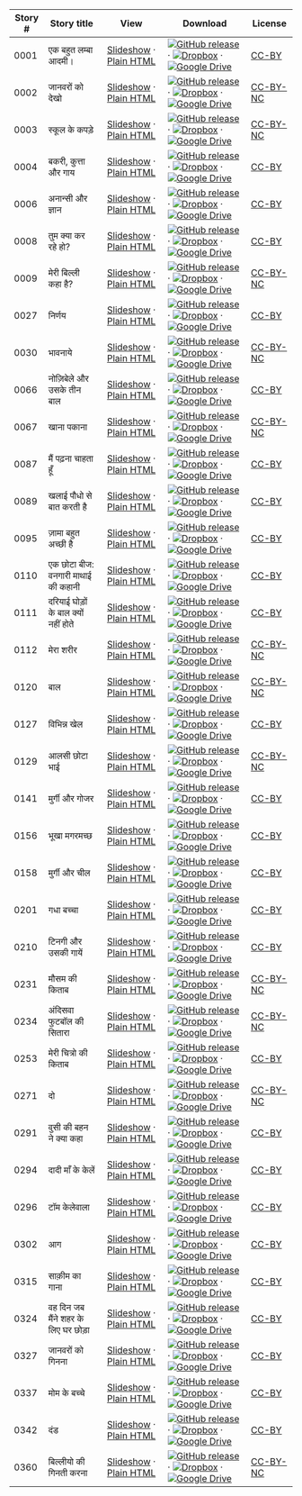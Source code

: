 Story # | Story title | View | Download | License
-------- | -----------  |:-------:| ---------------- | -------
0001 | एक बहुत लम्बा आदमी। | <a href="https://global-asp.github.io/stories/hi/0001_एक-बहुत-लम्बा-आदमी।_slides.html" target="_blank">Slideshow</a> · [Plain HTML](https://global-asp.github.io/stories/hi/0001_एक-बहुत-लम्बा-आदमी।.html) | [![GitHub release](https://cloud.githubusercontent.com/assets/9295750/9483128/0e089e5e-4b51-11e5-98ca-6da5cef156a7.png "GitHub release")]() · [![Dropbox](https://cloud.githubusercontent.com/assets/9295750/10150606/3f5ae2dc-65f5-11e5-8f63-841c51cc1cde.png "Dropbox")](https://www.dropbox.com/s/bnz8xajkn1v2hhh/hi.zip) · [![Google Drive](https://cloud.githubusercontent.com/assets/9295750/9473522/1d6fdde4-4b10-11e5-98f5-aa6c6b04a08e.png "Google Drive")](https://drive.google.com/open?id=0B59ZADK9EsbsTm9TTkFCSVpEUTA) | [CC-BY](https://creativecommons.org/licenses/by/3.0/)
0002 | जानवरों को देखो | <a href="https://global-asp.github.io/stories/hi/0002_जानवरों-को-देखो_slides.html" target="_blank">Slideshow</a> · [Plain HTML](https://global-asp.github.io/stories/hi/0002_जानवरों-को-देखो.html) | [![GitHub release](https://cloud.githubusercontent.com/assets/9295750/9483128/0e089e5e-4b51-11e5-98ca-6da5cef156a7.png "GitHub release")]() · [![Dropbox](https://cloud.githubusercontent.com/assets/9295750/10150606/3f5ae2dc-65f5-11e5-8f63-841c51cc1cde.png "Dropbox")](https://www.dropbox.com/s/bnz8xajkn1v2hhh/hi.zip) · [![Google Drive](https://cloud.githubusercontent.com/assets/9295750/9473522/1d6fdde4-4b10-11e5-98f5-aa6c6b04a08e.png "Google Drive")](https://drive.google.com/open?id=0B59ZADK9EsbsTm9TTkFCSVpEUTA) | [CC-BY-NC](http://creativecommons.org/licenses/by-nc/3.0/)
0003 | स्कूल के कपड़े | <a href="https://global-asp.github.io/stories/hi/0003_स्कूल-के-कपड़े_slides.html" target="_blank">Slideshow</a> · [Plain HTML](https://global-asp.github.io/stories/hi/0003_स्कूल-के-कपड़े.html) | [![GitHub release](https://cloud.githubusercontent.com/assets/9295750/9483128/0e089e5e-4b51-11e5-98ca-6da5cef156a7.png "GitHub release")]() · [![Dropbox](https://cloud.githubusercontent.com/assets/9295750/10150606/3f5ae2dc-65f5-11e5-8f63-841c51cc1cde.png "Dropbox")](https://www.dropbox.com/s/bnz8xajkn1v2hhh/hi.zip) · [![Google Drive](https://cloud.githubusercontent.com/assets/9295750/9473522/1d6fdde4-4b10-11e5-98f5-aa6c6b04a08e.png "Google Drive")](https://drive.google.com/open?id=0B59ZADK9EsbsTm9TTkFCSVpEUTA) | [CC-BY-NC](http://creativecommons.org/licenses/by-nc/3.0/)
0004 | बकरी, कुत्ता और गाय | <a href="https://global-asp.github.io/stories/hi/0004_बकरी-कुत्ता-और-गाय_slides.html" target="_blank">Slideshow</a> · [Plain HTML](https://global-asp.github.io/stories/hi/0004_बकरी-कुत्ता-और-गाय.html) | [![GitHub release](https://cloud.githubusercontent.com/assets/9295750/9483128/0e089e5e-4b51-11e5-98ca-6da5cef156a7.png "GitHub release")]() · [![Dropbox](https://cloud.githubusercontent.com/assets/9295750/10150606/3f5ae2dc-65f5-11e5-8f63-841c51cc1cde.png "Dropbox")](https://www.dropbox.com/s/bnz8xajkn1v2hhh/hi.zip) · [![Google Drive](https://cloud.githubusercontent.com/assets/9295750/9473522/1d6fdde4-4b10-11e5-98f5-aa6c6b04a08e.png "Google Drive")](https://drive.google.com/open?id=0B59ZADK9EsbsTm9TTkFCSVpEUTA) | [CC-BY](https://creativecommons.org/licenses/by/3.0/)
0006 | अनान्सी और ज्ञान | <a href="https://global-asp.github.io/stories/hi/0006_अनान्सी-और-ज्ञान_slides.html" target="_blank">Slideshow</a> · [Plain HTML](https://global-asp.github.io/stories/hi/0006_अनान्सी-और-ज्ञान.html) | [![GitHub release](https://cloud.githubusercontent.com/assets/9295750/9483128/0e089e5e-4b51-11e5-98ca-6da5cef156a7.png "GitHub release")]() · [![Dropbox](https://cloud.githubusercontent.com/assets/9295750/10150606/3f5ae2dc-65f5-11e5-8f63-841c51cc1cde.png "Dropbox")](https://www.dropbox.com/s/bnz8xajkn1v2hhh/hi.zip) · [![Google Drive](https://cloud.githubusercontent.com/assets/9295750/9473522/1d6fdde4-4b10-11e5-98f5-aa6c6b04a08e.png "Google Drive")](https://drive.google.com/open?id=0B59ZADK9EsbsTm9TTkFCSVpEUTA) | [CC-BY](https://creativecommons.org/licenses/by/3.0/)
0008 | तुम क्या कर रहे हो? | <a href="https://global-asp.github.io/stories/hi/0008_तुम-क्या-कर-रहे-हो_slides.html" target="_blank">Slideshow</a> · [Plain HTML](https://global-asp.github.io/stories/hi/0008_तुम-क्या-कर-रहे-हो.html) | [![GitHub release](https://cloud.githubusercontent.com/assets/9295750/9483128/0e089e5e-4b51-11e5-98ca-6da5cef156a7.png "GitHub release")]() · [![Dropbox](https://cloud.githubusercontent.com/assets/9295750/10150606/3f5ae2dc-65f5-11e5-8f63-841c51cc1cde.png "Dropbox")](https://www.dropbox.com/s/bnz8xajkn1v2hhh/hi.zip) · [![Google Drive](https://cloud.githubusercontent.com/assets/9295750/9473522/1d6fdde4-4b10-11e5-98f5-aa6c6b04a08e.png "Google Drive")](https://drive.google.com/open?id=0B59ZADK9EsbsTm9TTkFCSVpEUTA) | [CC-BY](https://creativecommons.org/licenses/by/3.0/)
0009 | मेरी बिल्ली कहा है? | <a href="https://global-asp.github.io/stories/hi/0009_मेरी-बिल्ली-कहा-है_slides.html" target="_blank">Slideshow</a> · [Plain HTML](https://global-asp.github.io/stories/hi/0009_मेरी-बिल्ली-कहा-है.html) | [![GitHub release](https://cloud.githubusercontent.com/assets/9295750/9483128/0e089e5e-4b51-11e5-98ca-6da5cef156a7.png "GitHub release")]() · [![Dropbox](https://cloud.githubusercontent.com/assets/9295750/10150606/3f5ae2dc-65f5-11e5-8f63-841c51cc1cde.png "Dropbox")](https://www.dropbox.com/s/bnz8xajkn1v2hhh/hi.zip) · [![Google Drive](https://cloud.githubusercontent.com/assets/9295750/9473522/1d6fdde4-4b10-11e5-98f5-aa6c6b04a08e.png "Google Drive")](https://drive.google.com/open?id=0B59ZADK9EsbsTm9TTkFCSVpEUTA) | [CC-BY-NC](http://creativecommons.org/licenses/by-nc/3.0/)
0027 | निर्णय | <a href="https://global-asp.github.io/stories/hi/0027_निर्णय_slides.html" target="_blank">Slideshow</a> · [Plain HTML](https://global-asp.github.io/stories/hi/0027_निर्णय.html) | [![GitHub release](https://cloud.githubusercontent.com/assets/9295750/9483128/0e089e5e-4b51-11e5-98ca-6da5cef156a7.png "GitHub release")]() · [![Dropbox](https://cloud.githubusercontent.com/assets/9295750/10150606/3f5ae2dc-65f5-11e5-8f63-841c51cc1cde.png "Dropbox")](https://www.dropbox.com/s/bnz8xajkn1v2hhh/hi.zip) · [![Google Drive](https://cloud.githubusercontent.com/assets/9295750/9473522/1d6fdde4-4b10-11e5-98f5-aa6c6b04a08e.png "Google Drive")](https://drive.google.com/open?id=0B59ZADK9EsbsTm9TTkFCSVpEUTA) | [CC-BY](https://creativecommons.org/licenses/by/3.0/)
0030 | भावनाये | <a href="https://global-asp.github.io/stories/hi/0030_भावनाये_slides.html" target="_blank">Slideshow</a> · [Plain HTML](https://global-asp.github.io/stories/hi/0030_भावनाये.html) | [![GitHub release](https://cloud.githubusercontent.com/assets/9295750/9483128/0e089e5e-4b51-11e5-98ca-6da5cef156a7.png "GitHub release")]() · [![Dropbox](https://cloud.githubusercontent.com/assets/9295750/10150606/3f5ae2dc-65f5-11e5-8f63-841c51cc1cde.png "Dropbox")](https://www.dropbox.com/s/bnz8xajkn1v2hhh/hi.zip) · [![Google Drive](https://cloud.githubusercontent.com/assets/9295750/9473522/1d6fdde4-4b10-11e5-98f5-aa6c6b04a08e.png "Google Drive")](https://drive.google.com/open?id=0B59ZADK9EsbsTm9TTkFCSVpEUTA) | [CC-BY-NC](http://creativecommons.org/licenses/by-nc/3.0/)
0066 | नोज़िबेले और उसके तीन बाल | <a href="https://global-asp.github.io/stories/hi/0066_नोज़िबेले-और-उसके-तीन-बाल_slides.html" target="_blank">Slideshow</a> · [Plain HTML](https://global-asp.github.io/stories/hi/0066_नोज़िबेले-और-उसके-तीन-बाल.html) | [![GitHub release](https://cloud.githubusercontent.com/assets/9295750/9483128/0e089e5e-4b51-11e5-98ca-6da5cef156a7.png "GitHub release")]() · [![Dropbox](https://cloud.githubusercontent.com/assets/9295750/10150606/3f5ae2dc-65f5-11e5-8f63-841c51cc1cde.png "Dropbox")](https://www.dropbox.com/s/bnz8xajkn1v2hhh/hi.zip) · [![Google Drive](https://cloud.githubusercontent.com/assets/9295750/9473522/1d6fdde4-4b10-11e5-98f5-aa6c6b04a08e.png "Google Drive")](https://drive.google.com/open?id=0B59ZADK9EsbsTm9TTkFCSVpEUTA) | [CC-BY](https://creativecommons.org/licenses/by/3.0/)
0067 | खाना पकाना | <a href="https://global-asp.github.io/stories/hi/0067_खाना-पकाना_slides.html" target="_blank">Slideshow</a> · [Plain HTML](https://global-asp.github.io/stories/hi/0067_खाना-पकाना.html) | [![GitHub release](https://cloud.githubusercontent.com/assets/9295750/9483128/0e089e5e-4b51-11e5-98ca-6da5cef156a7.png "GitHub release")]() · [![Dropbox](https://cloud.githubusercontent.com/assets/9295750/10150606/3f5ae2dc-65f5-11e5-8f63-841c51cc1cde.png "Dropbox")](https://www.dropbox.com/s/bnz8xajkn1v2hhh/hi.zip) · [![Google Drive](https://cloud.githubusercontent.com/assets/9295750/9473522/1d6fdde4-4b10-11e5-98f5-aa6c6b04a08e.png "Google Drive")](https://drive.google.com/open?id=0B59ZADK9EsbsTm9TTkFCSVpEUTA) | [CC-BY-NC](http://creativecommons.org/licenses/by-nc/3.0/)
0087 | मैं पढ़ना चाहता हूँ | <a href="https://global-asp.github.io/stories/hi/0087_मै-पढ़ना-चाहता-हूँ_slides.html" target="_blank">Slideshow</a> · [Plain HTML](https://global-asp.github.io/stories/hi/0087_मै-पढ़ना-चाहता-हूँ.html) | [![GitHub release](https://cloud.githubusercontent.com/assets/9295750/9483128/0e089e5e-4b51-11e5-98ca-6da5cef156a7.png "GitHub release")]() · [![Dropbox](https://cloud.githubusercontent.com/assets/9295750/10150606/3f5ae2dc-65f5-11e5-8f63-841c51cc1cde.png "Dropbox")](https://www.dropbox.com/s/bnz8xajkn1v2hhh/hi.zip) · [![Google Drive](https://cloud.githubusercontent.com/assets/9295750/9473522/1d6fdde4-4b10-11e5-98f5-aa6c6b04a08e.png "Google Drive")](https://drive.google.com/open?id=0B59ZADK9EsbsTm9TTkFCSVpEUTA) | [CC-BY](https://creativecommons.org/licenses/by/3.0/)
0089 | खलाई पौधो से बात करती है | <a href="https://global-asp.github.io/stories/hi/0089_खलाई-पौधो-से-बात-करती-है_slides.html" target="_blank">Slideshow</a> · [Plain HTML](https://global-asp.github.io/stories/hi/0089_खलाई-पौधो-से-बात-करती-है.html) | [![GitHub release](https://cloud.githubusercontent.com/assets/9295750/9483128/0e089e5e-4b51-11e5-98ca-6da5cef156a7.png "GitHub release")]() · [![Dropbox](https://cloud.githubusercontent.com/assets/9295750/10150606/3f5ae2dc-65f5-11e5-8f63-841c51cc1cde.png "Dropbox")](https://www.dropbox.com/s/bnz8xajkn1v2hhh/hi.zip) · [![Google Drive](https://cloud.githubusercontent.com/assets/9295750/9473522/1d6fdde4-4b10-11e5-98f5-aa6c6b04a08e.png "Google Drive")](https://drive.google.com/open?id=0B59ZADK9EsbsTm9TTkFCSVpEUTA) | [CC-BY](https://creativecommons.org/licenses/by/3.0/)
0095 | ज़ामा बहुत अच्छी है | <a href="https://global-asp.github.io/stories/hi/0095_ज़ामा-बहुत-अच्छी-है_slides.html" target="_blank">Slideshow</a> · [Plain HTML](https://global-asp.github.io/stories/hi/0095_ज़ामा-बहुत-अच्छी-है.html) | [![GitHub release](https://cloud.githubusercontent.com/assets/9295750/9483128/0e089e5e-4b51-11e5-98ca-6da5cef156a7.png "GitHub release")]() · [![Dropbox](https://cloud.githubusercontent.com/assets/9295750/10150606/3f5ae2dc-65f5-11e5-8f63-841c51cc1cde.png "Dropbox")](https://www.dropbox.com/s/bnz8xajkn1v2hhh/hi.zip) · [![Google Drive](https://cloud.githubusercontent.com/assets/9295750/9473522/1d6fdde4-4b10-11e5-98f5-aa6c6b04a08e.png "Google Drive")](https://drive.google.com/open?id=0B59ZADK9EsbsTm9TTkFCSVpEUTA) | [CC-BY](https://creativecommons.org/licenses/by/3.0/)
0110 | एक छोटा बीज: वनगारी माथाई की कहानी | <a href="https://global-asp.github.io/stories/hi/0110_एक-छोटा-बीज-वनगारी-माथाई-की-कहानी_slides.html" target="_blank">Slideshow</a> · [Plain HTML](https://global-asp.github.io/stories/hi/0110_एक-छोटा-बीज-वनगारी-माथाई-की-कहानी.html) | [![GitHub release](https://cloud.githubusercontent.com/assets/9295750/9483128/0e089e5e-4b51-11e5-98ca-6da5cef156a7.png "GitHub release")]() · [![Dropbox](https://cloud.githubusercontent.com/assets/9295750/10150606/3f5ae2dc-65f5-11e5-8f63-841c51cc1cde.png "Dropbox")](https://www.dropbox.com/s/bnz8xajkn1v2hhh/hi.zip) · [![Google Drive](https://cloud.githubusercontent.com/assets/9295750/9473522/1d6fdde4-4b10-11e5-98f5-aa6c6b04a08e.png "Google Drive")](https://drive.google.com/open?id=0B59ZADK9EsbsTm9TTkFCSVpEUTA) | [CC-BY](https://creativecommons.org/licenses/by/3.0/)
0111 | दरियाई घोड़ों के बाल क्यों नहीं होते | <a href="https://global-asp.github.io/stories/hi/0111_दरियाई-घोड़ों-के-बाल-क्यों-नहीं-होते_slides.html" target="_blank">Slideshow</a> · [Plain HTML](https://global-asp.github.io/stories/hi/0111_दरियाई-घोड़ों-के-बाल-क्यों-नहीं-होते.html) | [![GitHub release](https://cloud.githubusercontent.com/assets/9295750/9483128/0e089e5e-4b51-11e5-98ca-6da5cef156a7.png "GitHub release")]() · [![Dropbox](https://cloud.githubusercontent.com/assets/9295750/10150606/3f5ae2dc-65f5-11e5-8f63-841c51cc1cde.png "Dropbox")](https://www.dropbox.com/s/bnz8xajkn1v2hhh/hi.zip) · [![Google Drive](https://cloud.githubusercontent.com/assets/9295750/9473522/1d6fdde4-4b10-11e5-98f5-aa6c6b04a08e.png "Google Drive")](https://drive.google.com/open?id=0B59ZADK9EsbsTm9TTkFCSVpEUTA) | [CC-BY](https://creativecommons.org/licenses/by/3.0/)
0112 | मेरा शरीर | <a href="https://global-asp.github.io/stories/hi/0112_मेरा-शरीर_slides.html" target="_blank">Slideshow</a> · [Plain HTML](https://global-asp.github.io/stories/hi/0112_मेरा-शरीर.html) | [![GitHub release](https://cloud.githubusercontent.com/assets/9295750/9483128/0e089e5e-4b51-11e5-98ca-6da5cef156a7.png "GitHub release")]() · [![Dropbox](https://cloud.githubusercontent.com/assets/9295750/10150606/3f5ae2dc-65f5-11e5-8f63-841c51cc1cde.png "Dropbox")](https://www.dropbox.com/s/bnz8xajkn1v2hhh/hi.zip) · [![Google Drive](https://cloud.githubusercontent.com/assets/9295750/9473522/1d6fdde4-4b10-11e5-98f5-aa6c6b04a08e.png "Google Drive")](https://drive.google.com/open?id=0B59ZADK9EsbsTm9TTkFCSVpEUTA) | [CC-BY-NC](http://creativecommons.org/licenses/by-nc/3.0/)
0120 | बाल | <a href="https://global-asp.github.io/stories/hi/0120_बाल_slides.html" target="_blank">Slideshow</a> · [Plain HTML](https://global-asp.github.io/stories/hi/0120_बाल.html) | [![GitHub release](https://cloud.githubusercontent.com/assets/9295750/9483128/0e089e5e-4b51-11e5-98ca-6da5cef156a7.png "GitHub release")]() · [![Dropbox](https://cloud.githubusercontent.com/assets/9295750/10150606/3f5ae2dc-65f5-11e5-8f63-841c51cc1cde.png "Dropbox")](https://www.dropbox.com/s/bnz8xajkn1v2hhh/hi.zip) · [![Google Drive](https://cloud.githubusercontent.com/assets/9295750/9473522/1d6fdde4-4b10-11e5-98f5-aa6c6b04a08e.png "Google Drive")](https://drive.google.com/open?id=0B59ZADK9EsbsTm9TTkFCSVpEUTA) | [CC-BY-NC](http://creativecommons.org/licenses/by-nc/3.0/)
0127 | विभिन्न खेल | <a href="https://global-asp.github.io/stories/hi/0127_विभिन्न-खेल_slides.html" target="_blank">Slideshow</a> · [Plain HTML](https://global-asp.github.io/stories/hi/0127_विभिन्न-खेल.html) | [![GitHub release](https://cloud.githubusercontent.com/assets/9295750/9483128/0e089e5e-4b51-11e5-98ca-6da5cef156a7.png "GitHub release")]() · [![Dropbox](https://cloud.githubusercontent.com/assets/9295750/10150606/3f5ae2dc-65f5-11e5-8f63-841c51cc1cde.png "Dropbox")](https://www.dropbox.com/s/bnz8xajkn1v2hhh/hi.zip) · [![Google Drive](https://cloud.githubusercontent.com/assets/9295750/9473522/1d6fdde4-4b10-11e5-98f5-aa6c6b04a08e.png "Google Drive")](https://drive.google.com/open?id=0B59ZADK9EsbsTm9TTkFCSVpEUTA) | [CC-BY](https://creativecommons.org/licenses/by/3.0/)
0129 | आलसी छोटा भाई | <a href="https://global-asp.github.io/stories/hi/0129_आलसी-छोटा-भाई_slides.html" target="_blank">Slideshow</a> · [Plain HTML](https://global-asp.github.io/stories/hi/0129_आलसी-छोटा-भाई.html) | [![GitHub release](https://cloud.githubusercontent.com/assets/9295750/9483128/0e089e5e-4b51-11e5-98ca-6da5cef156a7.png "GitHub release")]() · [![Dropbox](https://cloud.githubusercontent.com/assets/9295750/10150606/3f5ae2dc-65f5-11e5-8f63-841c51cc1cde.png "Dropbox")](https://www.dropbox.com/s/bnz8xajkn1v2hhh/hi.zip) · [![Google Drive](https://cloud.githubusercontent.com/assets/9295750/9473522/1d6fdde4-4b10-11e5-98f5-aa6c6b04a08e.png "Google Drive")](https://drive.google.com/open?id=0B59ZADK9EsbsTm9TTkFCSVpEUTA) | [CC-BY-NC](http://creativecommons.org/licenses/by-nc/3.0/)
0141 | मुर्गी और गोजर | <a href="https://global-asp.github.io/stories/hi/0141_मुर्गी-और-गोजर_slides.html" target="_blank">Slideshow</a> · [Plain HTML](https://global-asp.github.io/stories/hi/0141_मुर्गी-और-गोजर.html) | [![GitHub release](https://cloud.githubusercontent.com/assets/9295750/9483128/0e089e5e-4b51-11e5-98ca-6da5cef156a7.png "GitHub release")]() · [![Dropbox](https://cloud.githubusercontent.com/assets/9295750/10150606/3f5ae2dc-65f5-11e5-8f63-841c51cc1cde.png "Dropbox")](https://www.dropbox.com/s/bnz8xajkn1v2hhh/hi.zip) · [![Google Drive](https://cloud.githubusercontent.com/assets/9295750/9473522/1d6fdde4-4b10-11e5-98f5-aa6c6b04a08e.png "Google Drive")](https://drive.google.com/open?id=0B59ZADK9EsbsTm9TTkFCSVpEUTA) | [CC-BY](https://creativecommons.org/licenses/by/3.0/)
0156 | भूखा मगरमच्छ | <a href="https://global-asp.github.io/stories/hi/0156_भूखा-मगरमच्छ_slides.html" target="_blank">Slideshow</a> · [Plain HTML](https://global-asp.github.io/stories/hi/0156_भूखा-मगरमच्छ.html) | [![GitHub release](https://cloud.githubusercontent.com/assets/9295750/9483128/0e089e5e-4b51-11e5-98ca-6da5cef156a7.png "GitHub release")]() · [![Dropbox](https://cloud.githubusercontent.com/assets/9295750/10150606/3f5ae2dc-65f5-11e5-8f63-841c51cc1cde.png "Dropbox")](https://www.dropbox.com/s/bnz8xajkn1v2hhh/hi.zip) · [![Google Drive](https://cloud.githubusercontent.com/assets/9295750/9473522/1d6fdde4-4b10-11e5-98f5-aa6c6b04a08e.png "Google Drive")](https://drive.google.com/open?id=0B59ZADK9EsbsTm9TTkFCSVpEUTA) | [CC-BY](https://creativecommons.org/licenses/by/3.0/)
0158 | मुर्गी और चील | <a href="https://global-asp.github.io/stories/hi/0158_मुर्गी-और-चील_slides.html" target="_blank">Slideshow</a> · [Plain HTML](https://global-asp.github.io/stories/hi/0158_मुर्गी-और-चील.html) | [![GitHub release](https://cloud.githubusercontent.com/assets/9295750/9483128/0e089e5e-4b51-11e5-98ca-6da5cef156a7.png "GitHub release")]() · [![Dropbox](https://cloud.githubusercontent.com/assets/9295750/10150606/3f5ae2dc-65f5-11e5-8f63-841c51cc1cde.png "Dropbox")](https://www.dropbox.com/s/bnz8xajkn1v2hhh/hi.zip) · [![Google Drive](https://cloud.githubusercontent.com/assets/9295750/9473522/1d6fdde4-4b10-11e5-98f5-aa6c6b04a08e.png "Google Drive")](https://drive.google.com/open?id=0B59ZADK9EsbsTm9TTkFCSVpEUTA) | [CC-BY](https://creativecommons.org/licenses/by/3.0/)
0201 | गधा बच्चा | <a href="https://global-asp.github.io/stories/hi/0201_गधा-बच्चा_slides.html" target="_blank">Slideshow</a> · [Plain HTML](https://global-asp.github.io/stories/hi/0201_गधा-बच्चा.html) | [![GitHub release](https://cloud.githubusercontent.com/assets/9295750/9483128/0e089e5e-4b51-11e5-98ca-6da5cef156a7.png "GitHub release")]() · [![Dropbox](https://cloud.githubusercontent.com/assets/9295750/10150606/3f5ae2dc-65f5-11e5-8f63-841c51cc1cde.png "Dropbox")](https://www.dropbox.com/s/bnz8xajkn1v2hhh/hi.zip) · [![Google Drive](https://cloud.githubusercontent.com/assets/9295750/9473522/1d6fdde4-4b10-11e5-98f5-aa6c6b04a08e.png "Google Drive")](https://drive.google.com/open?id=0B59ZADK9EsbsTm9TTkFCSVpEUTA) | [CC-BY](https://creativecommons.org/licenses/by/3.0/)
0210 | टिनगी और उसकी गायें | <a href="https://global-asp.github.io/stories/hi/0210_टिनगी-और-उसकी-गायें_slides.html" target="_blank">Slideshow</a> · [Plain HTML](https://global-asp.github.io/stories/hi/0210_टिनगी-और-उसकी-गायें.html) | [![GitHub release](https://cloud.githubusercontent.com/assets/9295750/9483128/0e089e5e-4b51-11e5-98ca-6da5cef156a7.png "GitHub release")]() · [![Dropbox](https://cloud.githubusercontent.com/assets/9295750/10150606/3f5ae2dc-65f5-11e5-8f63-841c51cc1cde.png "Dropbox")](https://www.dropbox.com/s/bnz8xajkn1v2hhh/hi.zip) · [![Google Drive](https://cloud.githubusercontent.com/assets/9295750/9473522/1d6fdde4-4b10-11e5-98f5-aa6c6b04a08e.png "Google Drive")](https://drive.google.com/open?id=0B59ZADK9EsbsTm9TTkFCSVpEUTA) | [CC-BY](https://creativecommons.org/licenses/by/3.0/)
0231 | मौसम की किताब | <a href="https://global-asp.github.io/stories/hi/0231_मौसम-की-किताब_slides.html" target="_blank">Slideshow</a> · [Plain HTML](https://global-asp.github.io/stories/hi/0231_मौसम-की-किताब.html) | [![GitHub release](https://cloud.githubusercontent.com/assets/9295750/9483128/0e089e5e-4b51-11e5-98ca-6da5cef156a7.png "GitHub release")]() · [![Dropbox](https://cloud.githubusercontent.com/assets/9295750/10150606/3f5ae2dc-65f5-11e5-8f63-841c51cc1cde.png "Dropbox")](https://www.dropbox.com/s/bnz8xajkn1v2hhh/hi.zip) · [![Google Drive](https://cloud.githubusercontent.com/assets/9295750/9473522/1d6fdde4-4b10-11e5-98f5-aa6c6b04a08e.png "Google Drive")](https://drive.google.com/open?id=0B59ZADK9EsbsTm9TTkFCSVpEUTA) | [CC-BY-NC](http://creativecommons.org/licenses/by-nc/3.0/)
0234 | अंदिसवा फुटबॉल की सितारा | <a href="https://global-asp.github.io/stories/hi/0234_अंदिसवा-फुटबॉल-की-सितारा_slides.html" target="_blank">Slideshow</a> · [Plain HTML](https://global-asp.github.io/stories/hi/0234_अंदिसवा-फुटबॉल-की-सितारा.html) | [![GitHub release](https://cloud.githubusercontent.com/assets/9295750/9483128/0e089e5e-4b51-11e5-98ca-6da5cef156a7.png "GitHub release")]() · [![Dropbox](https://cloud.githubusercontent.com/assets/9295750/10150606/3f5ae2dc-65f5-11e5-8f63-841c51cc1cde.png "Dropbox")](https://www.dropbox.com/s/bnz8xajkn1v2hhh/hi.zip) · [![Google Drive](https://cloud.githubusercontent.com/assets/9295750/9473522/1d6fdde4-4b10-11e5-98f5-aa6c6b04a08e.png "Google Drive")](https://drive.google.com/open?id=0B59ZADK9EsbsTm9TTkFCSVpEUTA) | [CC-BY-NC](http://creativecommons.org/licenses/by-nc/3.0/)
0253 | मेरी चित्रो की किताब | <a href="https://global-asp.github.io/stories/hi/0253_मेरी-चित्रो-की-किताब_slides.html" target="_blank">Slideshow</a> · [Plain HTML](https://global-asp.github.io/stories/hi/0253_मेरी-चित्रो-की-किताब.html) | [![GitHub release](https://cloud.githubusercontent.com/assets/9295750/9483128/0e089e5e-4b51-11e5-98ca-6da5cef156a7.png "GitHub release")]() · [![Dropbox](https://cloud.githubusercontent.com/assets/9295750/10150606/3f5ae2dc-65f5-11e5-8f63-841c51cc1cde.png "Dropbox")](https://www.dropbox.com/s/bnz8xajkn1v2hhh/hi.zip) · [![Google Drive](https://cloud.githubusercontent.com/assets/9295750/9473522/1d6fdde4-4b10-11e5-98f5-aa6c6b04a08e.png "Google Drive")](https://drive.google.com/open?id=0B59ZADK9EsbsTm9TTkFCSVpEUTA) | [CC-BY](https://creativecommons.org/licenses/by/3.0/)
0271 | दो | <a href="https://global-asp.github.io/stories/hi/0271_दो_slides.html" target="_blank">Slideshow</a> · [Plain HTML](https://global-asp.github.io/stories/hi/0271_दो.html) | [![GitHub release](https://cloud.githubusercontent.com/assets/9295750/9483128/0e089e5e-4b51-11e5-98ca-6da5cef156a7.png "GitHub release")]() · [![Dropbox](https://cloud.githubusercontent.com/assets/9295750/10150606/3f5ae2dc-65f5-11e5-8f63-841c51cc1cde.png "Dropbox")](https://www.dropbox.com/s/bnz8xajkn1v2hhh/hi.zip) · [![Google Drive](https://cloud.githubusercontent.com/assets/9295750/9473522/1d6fdde4-4b10-11e5-98f5-aa6c6b04a08e.png "Google Drive")](https://drive.google.com/open?id=0B59ZADK9EsbsTm9TTkFCSVpEUTA) | [CC-BY-NC](http://creativecommons.org/licenses/by-nc/3.0/)
0291 | वुसी की बहन ने क्या कहा | <a href="https://global-asp.github.io/stories/hi/0291_वुसी-की-बहन-ने-क्या-कहा_slides.html" target="_blank">Slideshow</a> · [Plain HTML](https://global-asp.github.io/stories/hi/0291_वुसी-की-बहन-ने-क्या-कहा.html) | [![GitHub release](https://cloud.githubusercontent.com/assets/9295750/9483128/0e089e5e-4b51-11e5-98ca-6da5cef156a7.png "GitHub release")]() · [![Dropbox](https://cloud.githubusercontent.com/assets/9295750/10150606/3f5ae2dc-65f5-11e5-8f63-841c51cc1cde.png "Dropbox")](https://www.dropbox.com/s/bnz8xajkn1v2hhh/hi.zip) · [![Google Drive](https://cloud.githubusercontent.com/assets/9295750/9473522/1d6fdde4-4b10-11e5-98f5-aa6c6b04a08e.png "Google Drive")](https://drive.google.com/open?id=0B59ZADK9EsbsTm9TTkFCSVpEUTA) | [CC-BY](https://creativecommons.org/licenses/by/3.0/)
0294 | दादी माँ के केलें | <a href="https://global-asp.github.io/stories/hi/0294_दादी-माँ-के-केलें_slides.html" target="_blank">Slideshow</a> · [Plain HTML](https://global-asp.github.io/stories/hi/0294_दादी-माँ-के-केलें.html) | [![GitHub release](https://cloud.githubusercontent.com/assets/9295750/9483128/0e089e5e-4b51-11e5-98ca-6da5cef156a7.png "GitHub release")]() · [![Dropbox](https://cloud.githubusercontent.com/assets/9295750/10150606/3f5ae2dc-65f5-11e5-8f63-841c51cc1cde.png "Dropbox")](https://www.dropbox.com/s/bnz8xajkn1v2hhh/hi.zip) · [![Google Drive](https://cloud.githubusercontent.com/assets/9295750/9473522/1d6fdde4-4b10-11e5-98f5-aa6c6b04a08e.png "Google Drive")](https://drive.google.com/open?id=0B59ZADK9EsbsTm9TTkFCSVpEUTA) | [CC-BY](https://creativecommons.org/licenses/by/3.0/)
0296 | टॉम केलेवाला | <a href="https://global-asp.github.io/stories/hi/0296_टॉम-केलेवाला_slides.html" target="_blank">Slideshow</a> · [Plain HTML](https://global-asp.github.io/stories/hi/0296_टॉम-केलेवाला.html) | [![GitHub release](https://cloud.githubusercontent.com/assets/9295750/9483128/0e089e5e-4b51-11e5-98ca-6da5cef156a7.png "GitHub release")]() · [![Dropbox](https://cloud.githubusercontent.com/assets/9295750/10150606/3f5ae2dc-65f5-11e5-8f63-841c51cc1cde.png "Dropbox")](https://www.dropbox.com/s/bnz8xajkn1v2hhh/hi.zip) · [![Google Drive](https://cloud.githubusercontent.com/assets/9295750/9473522/1d6fdde4-4b10-11e5-98f5-aa6c6b04a08e.png "Google Drive")](https://drive.google.com/open?id=0B59ZADK9EsbsTm9TTkFCSVpEUTA) | [CC-BY](https://creativecommons.org/licenses/by/3.0/)
0302 | आग | <a href="https://global-asp.github.io/stories/hi/0302_आग_slides.html" target="_blank">Slideshow</a> · [Plain HTML](https://global-asp.github.io/stories/hi/0302_आग.html) | [![GitHub release](https://cloud.githubusercontent.com/assets/9295750/9483128/0e089e5e-4b51-11e5-98ca-6da5cef156a7.png "GitHub release")]() · [![Dropbox](https://cloud.githubusercontent.com/assets/9295750/10150606/3f5ae2dc-65f5-11e5-8f63-841c51cc1cde.png "Dropbox")](https://www.dropbox.com/s/bnz8xajkn1v2hhh/hi.zip) · [![Google Drive](https://cloud.githubusercontent.com/assets/9295750/9473522/1d6fdde4-4b10-11e5-98f5-aa6c6b04a08e.png "Google Drive")](https://drive.google.com/open?id=0B59ZADK9EsbsTm9TTkFCSVpEUTA) | [CC-BY](https://creativecommons.org/licenses/by/3.0/)
0315 | साक़ीम का गाना | <a href="https://global-asp.github.io/stories/hi/0315_साक़ीम-का-गाना_slides.html" target="_blank">Slideshow</a> · [Plain HTML](https://global-asp.github.io/stories/hi/0315_साक़ीम-का-गाना.html) | [![GitHub release](https://cloud.githubusercontent.com/assets/9295750/9483128/0e089e5e-4b51-11e5-98ca-6da5cef156a7.png "GitHub release")]() · [![Dropbox](https://cloud.githubusercontent.com/assets/9295750/10150606/3f5ae2dc-65f5-11e5-8f63-841c51cc1cde.png "Dropbox")](https://www.dropbox.com/s/bnz8xajkn1v2hhh/hi.zip) · [![Google Drive](https://cloud.githubusercontent.com/assets/9295750/9473522/1d6fdde4-4b10-11e5-98f5-aa6c6b04a08e.png "Google Drive")](https://drive.google.com/open?id=0B59ZADK9EsbsTm9TTkFCSVpEUTA) | [CC-BY](https://creativecommons.org/licenses/by/3.0/)
0324 | वह दिन जब मैंने शहर के लिए घर छोड़ा | <a href="https://global-asp.github.io/stories/hi/0324_वह-दिन-जब-मैंने-शहर-के-लिए-घर-छोड़ा_slides.html" target="_blank">Slideshow</a> · [Plain HTML](https://global-asp.github.io/stories/hi/0324_वह-दिन-जब-मैंने-शहर-के-लिए-घर-छोड़ा.html) | [![GitHub release](https://cloud.githubusercontent.com/assets/9295750/9483128/0e089e5e-4b51-11e5-98ca-6da5cef156a7.png "GitHub release")]() · [![Dropbox](https://cloud.githubusercontent.com/assets/9295750/10150606/3f5ae2dc-65f5-11e5-8f63-841c51cc1cde.png "Dropbox")](https://www.dropbox.com/s/bnz8xajkn1v2hhh/hi.zip) · [![Google Drive](https://cloud.githubusercontent.com/assets/9295750/9473522/1d6fdde4-4b10-11e5-98f5-aa6c6b04a08e.png "Google Drive")](https://drive.google.com/open?id=0B59ZADK9EsbsTm9TTkFCSVpEUTA) | [CC-BY](https://creativecommons.org/licenses/by/3.0/)
0327 | जानवरों को गिनना | <a href="https://global-asp.github.io/stories/hi/0327_जानवरों-को-गिनना_slides.html" target="_blank">Slideshow</a> · [Plain HTML](https://global-asp.github.io/stories/hi/0327_जानवरों-को-गिनना.html) | [![GitHub release](https://cloud.githubusercontent.com/assets/9295750/9483128/0e089e5e-4b51-11e5-98ca-6da5cef156a7.png "GitHub release")]() · [![Dropbox](https://cloud.githubusercontent.com/assets/9295750/10150606/3f5ae2dc-65f5-11e5-8f63-841c51cc1cde.png "Dropbox")](https://www.dropbox.com/s/bnz8xajkn1v2hhh/hi.zip) · [![Google Drive](https://cloud.githubusercontent.com/assets/9295750/9473522/1d6fdde4-4b10-11e5-98f5-aa6c6b04a08e.png "Google Drive")](https://drive.google.com/open?id=0B59ZADK9EsbsTm9TTkFCSVpEUTA) | [CC-BY](https://creativecommons.org/licenses/by/3.0/)
0337 | मोम के बच्चे | <a href="https://global-asp.github.io/stories/hi/0337_मोम-के-बच्चे_slides.html" target="_blank">Slideshow</a> · [Plain HTML](https://global-asp.github.io/stories/hi/0337_मोम-के-बच्चे.html) | [![GitHub release](https://cloud.githubusercontent.com/assets/9295750/9483128/0e089e5e-4b51-11e5-98ca-6da5cef156a7.png "GitHub release")]() · [![Dropbox](https://cloud.githubusercontent.com/assets/9295750/10150606/3f5ae2dc-65f5-11e5-8f63-841c51cc1cde.png "Dropbox")](https://www.dropbox.com/s/bnz8xajkn1v2hhh/hi.zip) · [![Google Drive](https://cloud.githubusercontent.com/assets/9295750/9473522/1d6fdde4-4b10-11e5-98f5-aa6c6b04a08e.png "Google Drive")](https://drive.google.com/open?id=0B59ZADK9EsbsTm9TTkFCSVpEUTA) | [CC-BY](https://creativecommons.org/licenses/by/3.0/)
0342 | दंड | <a href="https://global-asp.github.io/stories/hi/0342_दंड_slides.html" target="_blank">Slideshow</a> · [Plain HTML](https://global-asp.github.io/stories/hi/0342_दंड.html) | [![GitHub release](https://cloud.githubusercontent.com/assets/9295750/9483128/0e089e5e-4b51-11e5-98ca-6da5cef156a7.png "GitHub release")]() · [![Dropbox](https://cloud.githubusercontent.com/assets/9295750/10150606/3f5ae2dc-65f5-11e5-8f63-841c51cc1cde.png "Dropbox")](https://www.dropbox.com/s/bnz8xajkn1v2hhh/hi.zip) · [![Google Drive](https://cloud.githubusercontent.com/assets/9295750/9473522/1d6fdde4-4b10-11e5-98f5-aa6c6b04a08e.png "Google Drive")](https://drive.google.com/open?id=0B59ZADK9EsbsTm9TTkFCSVpEUTA) | [CC-BY](https://creativecommons.org/licenses/by/3.0/)
0360 | बिल्लीयो की गिनती करना | <a href="https://global-asp.github.io/stories/hi/0360_बिल्लीयो-की-गिनती-करना_slides.html" target="_blank">Slideshow</a> · [Plain HTML](https://global-asp.github.io/stories/hi/0360_बिल्लीयो-की-गिनती-करना.html) | [![GitHub release](https://cloud.githubusercontent.com/assets/9295750/9483128/0e089e5e-4b51-11e5-98ca-6da5cef156a7.png "GitHub release")]() · [![Dropbox](https://cloud.githubusercontent.com/assets/9295750/10150606/3f5ae2dc-65f5-11e5-8f63-841c51cc1cde.png "Dropbox")](https://www.dropbox.com/s/bnz8xajkn1v2hhh/hi.zip) · [![Google Drive](https://cloud.githubusercontent.com/assets/9295750/9473522/1d6fdde4-4b10-11e5-98f5-aa6c6b04a08e.png "Google Drive")](https://drive.google.com/open?id=0B59ZADK9EsbsTm9TTkFCSVpEUTA) | [CC-BY-NC](http://creativecommons.org/licenses/by-nc/3.0/)
